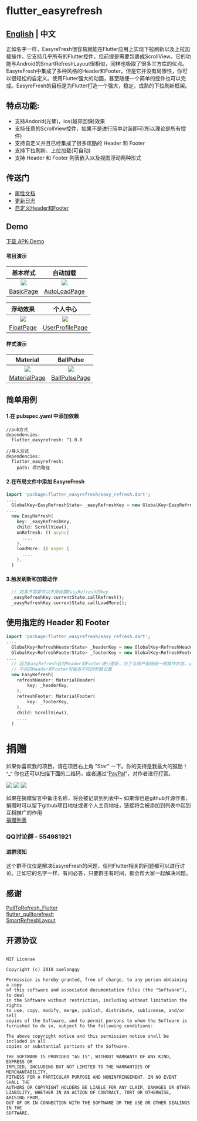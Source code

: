 # flutter_easyrefresh

## [English](https://github.com/xuelongqy/flutter_easyrefresh/blob/master/README_EN.md) | 中文

正如名字一样，EasyreFresh很容易就能在Flutter应用上实现下拉刷新以及上拉加载操作，它支持几乎所有的Flutter控件，但前提是需要包裹成ScrollView。它的功能与Android的SmartRefreshLayout很相似，同样也吸取了很多三方库的优点。EasyreFresh中集成了多种风格的Header和Footer，但是它并没有局限性，你可以很轻松的自定义。使用Flutter强大的动画，甚至随便一个简单的控件也可以完成。EasyreFresh的目标是为Flutter打造一个强大，稳定，成熟的下拉刷新框架。

## 特点功能:

 - 支持Andorid(光晕)，ios(越界回弹)效果
 - 支持任意的ScrollView控件，如果不是进行简单封装即可(所以理论是所有控件)
 - 支持自定义并且已经集成了很多炫酷的 Header 和 Footer
 - 支持下拉刷新、上拉加载(可自动)
 - 支持 Header 和 Footer 列表嵌入以及视图浮动两种形式
 
## 传送门

 - [属性文档](https://github.com/xuelongqy/flutter_easyrefresh/blob/master/art/md/cn/PROPERTY.md)
 - [更新日志](https://github.com/xuelongqy/flutter_easyrefresh/blob/master/art/md/cn/CHANGELOG.md)
 - [自定义Header和Footer](https://github.com/xuelongqy/flutter_easyrefresh/blob/master/art/md/cn/CUSTOM_HEADER_FOOTER.md)

## Demo
[下载 APK-Demo](https://github.com/xuelongqy/flutter_easyrefresh/raw/master/art/pkg/EasyRefresh.apk)

#### 项目演示
|基本样式|自动加载|
|:---:|:---:|
|![](https://raw.githubusercontent.com/xuelongqy/flutter_easyrefresh/master/art/image/basic.gif)|![](https://raw.githubusercontent.com/xuelongqy/flutter_easyrefresh/master/art/image/auto_load.gif)|
|[BasicPage](https://github.com/xuelongqy/flutter_easyrefresh/blob/master/example/lib/page/basic_page.dart)|[AutoLoadPage](https://github.com/xuelongqy/flutter_easyrefresh/blob/master/example/lib/page/auto_load_page.dart)|

|浮动效果|个人中心|
|:---:|:---:|
|![](https://raw.githubusercontent.com/xuelongqy/flutter_easyrefresh/master/art/image/float.gif)|![](https://github.com/xuelongqy/flutter_easyrefresh/raw/master/art/image/user_profile.gif)|
|[FloatPage](https://github.com/xuelongqy/flutter_easyrefresh/blob/master/example/lib/page/float_page.dart)|[UserProfilePage](https://github.com/xuelongqy/flutter_easyrefresh/blob/master/example/lib/page/user_profile_page.dart)|

#### 样式演示
|Material|BallPulse|
|:---:|:---:|
|![](https://raw.githubusercontent.com/xuelongqy/flutter_easyrefresh/master/art/image/material.gif)|![](https://raw.githubusercontent.com/xuelongqy/flutter_easyrefresh/master/art/image/ball_pulse.gif)|
|[MaterialPage](https://github.com/xuelongqy/flutter_easyrefresh/blob/master/example/lib/page/material_page.dart)|[BallPulsePage](https://github.com/xuelongqy/flutter_easyrefresh/blob/master/example/lib/page/ball_pulse_page.dart)|
 
## 简单用例
#### 1.在 pubspec.yaml 中添加依赖
```
//pub方式
dependencies:
  flutter_easyrefresh: ^1.0.0

//导入方式
dependencies:
  flutter_easyrefresh:
    path: 项目路径
```
#### 2.在布局文件中添加 EasyreFresh
```dart
import 'package:flutter_easyrefresh/easy_refresh.dart';
....
  GlobalKey<EasyRefreshState> _easyRefreshKey = new GlobalKey<EasyRefreshState>();
....
  new EasyRefresh(
    key: _easyRefreshKey,
    child: ScrollView(),
    onRefresh: () async{
      ....
    },
    loadMore: () async {
      ....
    },
  )
```
#### 3.触发刷新和加载动作
```dart
  // 如果不需要可以不用设置EasyRefresh的key
  _easyRefreshKey.currentState.callRefresh();
  _easyRefreshKey.currentState.callLoadMore();
```

## 使用指定的 Header 和 Footer
```dart
import 'package:flutter_easyrefresh/easy_refresh.dart';
....
  GlobalKey<RefreshHeaderState> _headerKey = new GlobalKey<RefreshHeaderState>();
  GlobalKey<RefreshFooterState> _footerKey = new GlobalKey<RefreshFooterState>();
....
  // 因为EasyRefresh会对Header和Footer进行更新，为了与用户保持统一的操作状态，必须设置key
  // 不同的Header和Footer可能有不同的参数设置
  new EasyRefresh(
    refreshHeader: MaterialHeader(
        key: _headerKey,
    ),
    refreshFooter: MaterialFooter(
        key: _footerKey,
    ),
    child: ScrollView(),
    ....
  )
```

# 捐赠
如果你喜欢我的项目，请在项目右上角 "Star" 一下。你的支持是我最大的鼓励！ ^_^
你也还可以扫描下面的二维码，或者通过“[PayPal](https://www.paypal.com/cgi-bin/webscr?cmd=_s-xclick&hosted_button_id=334PPRBZTY3J8&source=url)”，对作者进行打赏。  

![](https://raw.githubusercontent.com/xuelongqy/donation/master/pay_alipay.jpg?raw=true) ![](https://raw.githubusercontent.com/xuelongqy/donation/master/pay_wxpay.jpg?raw=true) ![](https://raw.githubusercontent.com/xuelongqy/donation/master/pay_tencent.jpg?raw=true)

如果在捐赠留言中备注名称，将会被记录到列表中~ 如果你也是github开源作者，捐赠时可以留下github项目地址或者个人主页地址，链接将会被添加到列表中起到互相推广的作用  
[捐赠列表](https://github.com/xuelongqy/donation/blob/master/DONATIONLIST.md)

### QQ讨论群 - 554981921
#### 进群须知
这个群不仅仅是解决EasyreFresh的问题，任何Flutter相关的问题都可以进行讨论。正如它的名字一样，有问必答，只要群主有时间，都会帮大家一起解决问题。

## 感谢
[PullToRefresh_Flutter](https://github.com/baoolong/PullToRefresh_Flutter)  
[flutter_pulltorefresh](https://github.com/peng8350/flutter_pulltorefresh)  
[SmartRefreshLayout](https://github.com/scwang90/SmartRefreshLayout)  

## 开源协议
 
```
 
MIT License

Copyright (c) 2018 xuelongqy

Permission is hereby granted, free of charge, to any person obtaining a copy
of this software and associated documentation files (the "Software"), to deal
in the Software without restriction, including without limitation the rights
to use, copy, modify, merge, publish, distribute, sublicense, and/or sell
copies of the Software, and to permit persons to whom the Software is
furnished to do so, subject to the following conditions:

The above copyright notice and this permission notice shall be included in all
copies or substantial portions of the Software.

THE SOFTWARE IS PROVIDED "AS IS", WITHOUT WARRANTY OF ANY KIND, EXPRESS OR
IMPLIED, INCLUDING BUT NOT LIMITED TO THE WARRANTIES OF MERCHANTABILITY,
FITNESS FOR A PARTICULAR PURPOSE AND NONINFRINGEMENT. IN NO EVENT SHALL THE
AUTHORS OR COPYRIGHT HOLDERS BE LIABLE FOR ANY CLAIM, DAMAGES OR OTHER
LIABILITY, WHETHER IN AN ACTION OF CONTRACT, TORT OR OTHERWISE, ARISING FROM,
OUT OF OR IN CONNECTION WITH THE SOFTWARE OR THE USE OR OTHER DEALINGS IN THE
SOFTWARE.

 
 ```
